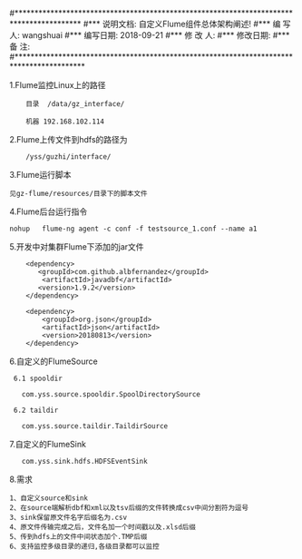 #****************************************************************************************
#*** 说明文档: 自定义Flume组件总体架构阐述!
#*** 编 写 人:  wangshuai
#*** 编写日期:  2018-09-21
#*** 修 改 人:
#*** 修改日期:
#*** 备    注:
#*****************************************************************************************


1.Flume监控Linux上的路径

		目录	/data/gz_interface/ 	
		
		机器 192.168.102.114
		
2.Flume上传文件到hdfs的路径为

		/yss/guzhi/interface/

3.Flume运行脚本
		
    见gz-flume/resources/目录下的脚本文件


4.Flume后台运行指令

	nohup	flume-ng agent -c conf -f testsource_1.conf --name a1
	
	
5.开发中对集群Flume下添加的jar文件

		<dependency>
           <groupId>com.github.albfernandez</groupId>
            <artifactId>javadbf</artifactId>
           <version>1.9.2</version>
        </dependency>
		
        <dependency>
            <groupId>org.json</groupId>
            <artifactId>json</artifactId>
            <version>20180813</version>
        </dependency>

6.自定义的FlumeSource

     6.1 spooldir 
     
       com.yss.source.spooldir.SpoolDirectorySource
       
     6.2 taildir
     
       com.yss.source.taildir.TaildirSource
      
7.自定义的FlumeSink

       com.yss.sink.hdfs.HDFSEventSink
      
8.需求

    1、自定义source和sink
    2、在source端解析dbf和xml以及tsv后缀的文件转换成csv中间分割符为逗号
    3、sink保留原文件名字后缀名为.csv
    4、原文件传输完成之后，文件名加一个时间戳以及.xlsd后缀
    5、传到hdfs上的文件中间状态加个.TMP后缀
    6、支持监控多级目录的递归,各级目录都可以监控

	
